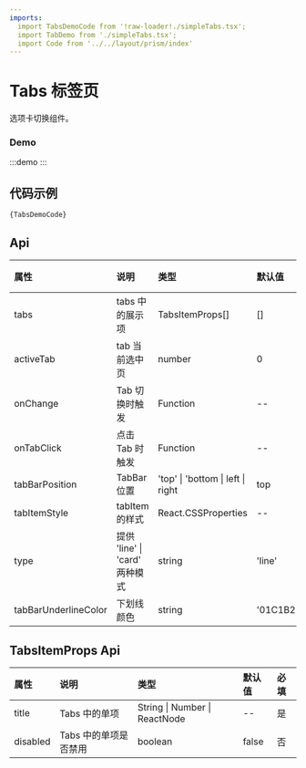 ```yaml
---
imports:
  import TabsDemoCode from '!raw-loader!./simpleTabs.tsx';
  import TabDemo from './simpleTabs.tsx';
  import Code from '../../layout/prism/index'
---
```


# Tabs 标签页

选项卡切换组件。

### Demo

:::demo
<TabDemo />
:::

## 代码示例

<div><Code>{TabsDemoCode}</Code></div>

## Api

| 属性 | 说明 | 类型 | 默认值 | 必填 |
|:-|:-|:-|:-|:-|
| tabs | tabs 中的展示项 | TabsItemProps[] | [] | 否 |
| activeTab | tab 当前选中页 | number | 0 | 否 |
| onChange | Tab 切换时触发 | Function | -- | 否 |
| onTabClick | 点击 Tab 时触发 | Function | -- | 否 |
| tabBarPosition | TabBar位置 | 'top' \| 'bottom \| left \| right | top | 否 |
| tabItemStyle | tabItem 的样式 | React.CSSProperties | -- | 否 |
| type | 提供 'line' \| 'card' 两种模式 | string | 'line' | 否 |
| tabBarUnderlineColor | 下划线颜色 | string | '01C1B2' | 否 |

## TabsItemProps Api

| 属性 | 说明 | 类型 | 默认值 | 必填 |
|:-|:-|:-|:-|:-|
| title | Tabs 中的单项 | String \| Number \| ReactNode | -- | 是 |
| disabled | Tabs 中的单项是否禁用 | boolean | false | 否 |